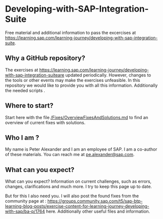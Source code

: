# Developing-with-SAP-Integration-Suite
Free material and additional information to pass the excercises at https://learning.sap.com/learning-journey/developing-with-sap-integration-suite.

## Why a GitHub repository?
The exercises at https://learning.sap.com/learning-journey/developing-with-sap-integration-suiteare updated periodically. However, changes to the tools or other events may make the exercises unfeasible. 
In this repository we would like to provide you with all this information. Additionally the needed scripts . 

## Where to start?
Start here with the file [/Fixes/OverviewFixesAndSolutions.md](../Fixes/OverviewFixesAndSolutions.md) to find an overview of current fixes with solutions.

## Who I am ?
My name is Peter Alexander and I am an employee of SAP. I am a co-author of these materials. You can reach me at pe.alexander@sap.com. 

## What can you expect?
What can you expect?
Information on current challenges, such as errors, changes, clarifications and much more. I try to keep this page up to date.

But for this I also need you. I will also post the found fixes from the community page at : https://groups.community.sap.com/t5/sap-btp-learning-blog-posts/exercise-content-for-learning-journey-developing-with-sap/ba-p/1764 here. Additionally other useful files and information.